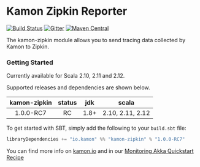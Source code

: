 # Kamon Zipkin Reporter

[![Build Status](https://travis-ci.org/kamon-io/kamon-zipkin.svg?branch=master)](https://travis-ci.org/kamon-io/kamon-zipkin)
[![Gitter](https://badges.gitter.im/Join%20Chat.svg)](https://gitter.im/kamon-io/Kamon?utm_source=badge&utm_medium=badge&utm_campaign=pr-badge&utm_content=badge)
[![Maven Central](https://maven-badges.herokuapp.com/maven-central/io.kamon/kamon-zipkin_2.12/badge.svg)](https://maven-badges.herokuapp.com/maven-central/io.kamon/kamon-zipkin_2.12)

The kamon-zipkin module allows you to send tracing data collected by Kamon to Zipkin.

### Getting Started

Currently available for Scala 2.10, 2.11 and 2.12.

Supported releases and dependencies are shown below.

| kamon-zipkin | status | jdk  | scala            |
|:------------:|:------:|:----:|------------------|
|  1.0.0-RC7   |   RC   | 1.8+ | 2.10, 2.11, 2.12 |



To get started with SBT, simply add the following to your `build.sbt` file:

```scala
libraryDependencies += "io.kamon" %% "kamon-zipkin" % "1.0.0-RC7"
```

You can find more info on [kamon.io](http://kamon.io) and in our [Monitoring Akka Quickstart Recipe][1]

[1]: http://kamon.io/documentation/1.x/recipes/monitoring-akka-quickstart/